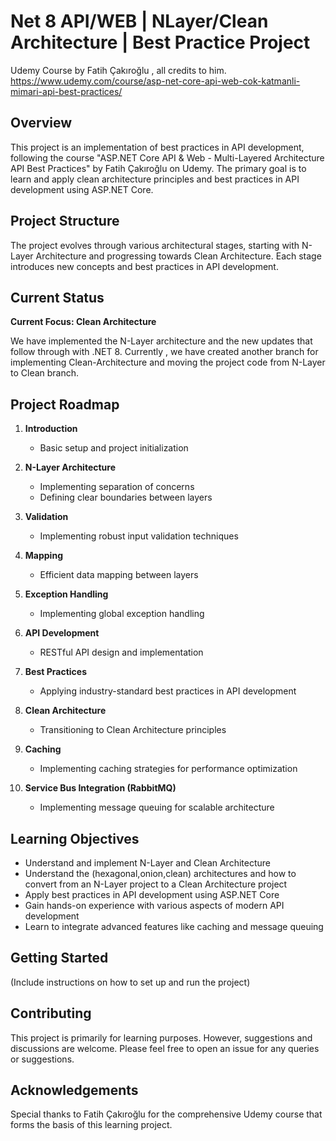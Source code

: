 # Net 8 API/WEB | NLayer/Clean Architecture | Best Practice Project 

Udemy Course by Fatih Çakıroğlu , all credits to him.
https://www.udemy.com/course/asp-net-core-api-web-cok-katmanli-mimari-api-best-practices/

## Overview
This project is an implementation of best practices in API development, following the course "ASP.NET Core API & Web - Multi-Layered Architecture API Best Practices" by Fatih Çakıroğlu on Udemy. The primary goal is to learn and apply clean architecture principles and best practices in API development using ASP.NET Core.

## Project Structure
The project evolves through various architectural stages, starting with N-Layer Architecture and progressing towards Clean Architecture. Each stage introduces new concepts and best practices in API development.

## Current Status
**Current Focus: Clean Architecture**

We have implemented the N-Layer architecture and the new updates that follow through with .NET 8.
Currently , we have created another branch for implementing Clean-Architecture and moving the project code from N-Layer to Clean branch.

## Project Roadmap

1. **Introduction**
   - Basic setup and project initialization

2. **N-Layer Architecture** 
   - Implementing separation of concerns
   - Defining clear boundaries between layers

3. **Validation**
   - Implementing robust input validation techniques

4. **Mapping**
   - Efficient data mapping between layers

5. **Exception Handling**
   - Implementing global exception handling

6. **API Development**
   - RESTful API design and implementation

7. **Best Practices**
   - Applying industry-standard best practices in API development

8. **Clean Architecture**
   - Transitioning to Clean Architecture principles

9. **Caching**
   - Implementing caching strategies for performance optimization

10. **Service Bus Integration (RabbitMQ)**
    - Implementing message queuing for scalable architecture

## Learning Objectives
- Understand and implement N-Layer and Clean Architecture
- Understand the (hexagonal,onion,clean) architectures and how to convert from an N-Layer project to a Clean Architecture project
- Apply best practices in API development using ASP.NET Core
- Gain hands-on experience with various aspects of modern API development
- Learn to integrate advanced features like caching and message queuing

## Getting Started
(Include instructions on how to set up and run the project)

## Contributing
This project is primarily for learning purposes. However, suggestions and discussions are welcome. Please feel free to open an issue for any queries or suggestions.

## Acknowledgements
Special thanks to Fatih Çakıroğlu for the comprehensive Udemy course that forms the basis of this learning project.



